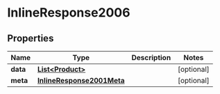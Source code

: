 
# InlineResponse2006

## Properties
Name | Type | Description | Notes
------------ | ------------- | ------------- | -------------
**data** | [**List&lt;Product&gt;**](Product.md) |  |  [optional]
**meta** | [**InlineResponse2001Meta**](InlineResponse2001Meta.md) |  |  [optional]



